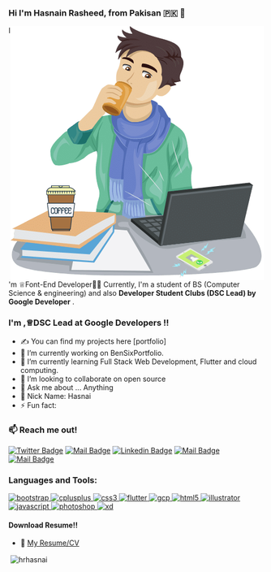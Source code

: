 ### Hi I'm Hasnain Rasheed, from Pakisan :pakistan:  👋

<img align="right" alt="GIF" src="https://github.com/HrHasnai/HrHasnai/blob/main/hrhasnai%20(2).png?raw=true" width="500" height="500" />

I'm ♕Font-End Developer👨‍💻 Currently, I'm a student of BS (Computer Science & engineering) and also **Developer Student Clubs (DSC Lead) by Google Developer** .


### I'm ,♕DSC Lead at Google Developers !!

- ✍ You can find my projects here [portfolio]
- 🔭 I’m currently working on BenSixPortfolio.
- 🌱 I’m currently learning Full Stack Web Development, Flutter and cloud computing.
- 👯 I’m looking to collaborate on open source
- 💬 Ask me about ... Anything
- 📛 Nick Name: Hasnai
- ⚡ Fun fact: 


### :mailbox: Reach me out!

[![Twitter Badge](https://img.shields.io/badge/-@hrhasnai-1ca0f1?style=flat&labelColor=1ca0f1&logo=twitter&logoColor=white&link=https://twitter.com/hrhasnai)](https://twitter.com/hrhasnai) [![Mail Badge](https://img.shields.io/badge/-hrhasnai-e74c3c?style=flat&labelColor=e74c3c&logo=youtube&logoColor=white)](https://youtube.com/hrhasnai) [![Linkedin Badge](https://img.shields.io/badge/-hrhasnai-0e76a8?style=flat&labelColor=0e76a8&logo=linkedin&logoColor=white)](https://www.linkedin.com/in/hrhasnai/) [![Mail Badge](https://img.shields.io/badge/-@hrhasnai-e84393?style=flat&labelColor=e84393&logo=instagram&logoColor=white)](https://instagram.com/hrhasnai) [![Mail Badge](https://img.shields.io/badge/-hrhasnai-c0392b?style=flat&labelColor=c0392b&logo=gmail&logoColor=white)](mailto:hasnainhasni911@gmail.com)



<h3 align="left">Languages and Tools:</h3>
<p align="left"> <a href="https://getbootstrap.com" target="_blank"> <img src="https://devicons.github.io/devicon/devicon.git/icons/bootstrap/bootstrap-plain.svg" alt="bootstrap" width="40" height="40"/> </a> <a href="https://www.w3schools.com/cpp/" target="_blank"> <img src="https://devicons.github.io/devicon/devicon.git/icons/cplusplus/cplusplus-original.svg" alt="cplusplus" width="40" height="40"/> </a> <a href="https://www.w3schools.com/css/" target="_blank"> <img src="https://devicons.github.io/devicon/devicon.git/icons/css3/css3-original-wordmark.svg" alt="css3" width="40" height="40"/> </a> <a href="https://flutter.dev" target="_blank"> <img src="https://www.vectorlogo.zone/logos/flutterio/flutterio-icon.svg" alt="flutter" width="40" height="40"/> </a> <a href="https://cloud.google.com" target="_blank"> <img src="https://www.vectorlogo.zone/logos/google_cloud/google_cloud-icon.svg" alt="gcp" width="40" height="40"/> </a> <a href="https://www.w3.org/html/" target="_blank"> <img src="https://devicons.github.io/devicon/devicon.git/icons/html5/html5-original-wordmark.svg" alt="html5" width="40" height="40"/> </a> <a href="https://www.adobe.com/in/products/illustrator.html" target="_blank"> <img src="https://www.vectorlogo.zone/logos/adobe_illustrator/adobe_illustrator-icon.svg" alt="illustrator" width="40" height="40"/> </a> <a href="https://developer.mozilla.org/en-US/docs/Web/JavaScript" target="_blank"> <img src="https://devicons.github.io/devicon/devicon.git/icons/javascript/javascript-original.svg" alt="javascript" width="40" height="40"/> </a> <a href="https://www.photoshop.com/en" target="_blank"> <img src="https://devicons.github.io/devicon/devicon.git/icons/photoshop/photoshop-plain.svg" alt="photoshop" width="40" height="40"/> </a> <a href="https://www.adobe.com/products/xd.html" target="_blank"> <img src="https://cdn.worldvectorlogo.com/logos/adobe-xd.svg" alt="xd" width="40" height="40"/> </a> </p>


#### Download Resume!!
- :paperclip: [My Resume/CV]()


<p>&nbsp;<img align="center" src="https://github-readme-stats.vercel.app/api?username=hrhasnai&show_icons=true&locale=en" alt="hrhasnai" /></p>
